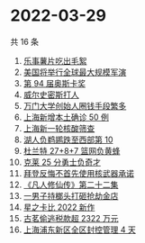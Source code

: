 # 2022-03-29

共 16 条

<!-- BEGIN -->
<!-- 最后更新时间 Tue Mar 29 2022 07:07:39 GMT+0800 (China Standard Time) -->

1. [乐事薯片吃出毛絮](https://www.zhihu.com/search?q=乐事薯片)
1. [美国将举行全球最大规模军演](https://www.zhihu.com/search?q=美国军演)
1. [第 94 届奥斯卡奖](https://www.zhihu.com/search?q=奥斯卡奖)
1. [威尔史密斯打人](https://www.zhihu.com/search?q=威尔史密斯)
1. [万门大学创始人圈钱手段繁多](https://www.zhihu.com/search?q=万门大学)
1. [上海新增本土确诊 50 例](https://www.zhihu.com/search?q=上海新增)
1. [上海新一轮核酸筛查](https://www.zhihu.com/search?q=上海核酸)
1. [湖人负鹈鹕跌至西部第 10](https://www.zhihu.com/search?q=湖人)
1. [杜兰特 27+8+7 篮网负黄蜂](https://www.zhihu.com/search?q=篮网)
1. [克莱 25 分勇士负奇才](https://www.zhihu.com/search?q=勇士)
1. [拜登反悔不首先使用核武器承诺](https://www.zhihu.com/search?q=拜登反悔)
1. [《凡人修仙传》第二十二集](https://www.zhihu.com/search?q=凡人修仙传)
1. [一男子持榔头打砸抢劫金店](https://www.zhihu.com/search?q=打砸抢劫金店)
1. [星之卡比 2022 新作](https://www.zhihu.com/search?q=星之卡比探索发现)
1. [古茗偷逃税款超 2322 万元](https://www.zhihu.com/search?q=古茗)
1. [上海浦东新区全区封控管理 4 天](https://www.zhihu.com/search?q=上海浦东)

<!-- END -->
